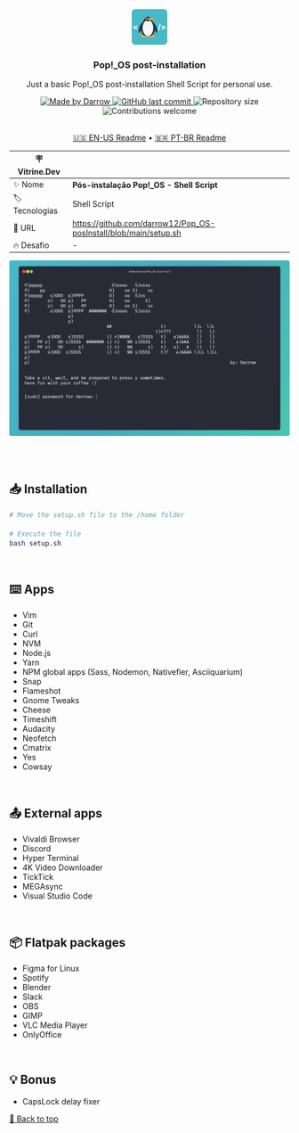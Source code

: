 <div align="center" id="top">
  <!-- Logo & Basic info project -->
  <a href="https://github.com/darrow12/Pop_OS-posInstall/releases/tag/v0.1.0">
    <img src="./.github/logo.png" alt="Pinguim" height="64"/>
  </a>
  
  <h3>Pop!_OS post-installation</h3>
  <p>Just a basic Pop!_OS post-installation Shell Script for personal use.</p>
  
  <!-- Badges-->
  <a href="https://github.com/darrow12">
    <img src="https://img.shields.io/static/v1?label=Made by&message=Darrow&color=6ACAD8&labelColor=000000&style=<STYLE>&logo=github" alt="Made by Darrow" title="Made by Darrow">
  </a>

  <a href="https://github.com/darrow12/Pop_OS-posInstall/commits/main">
    <img alt="GitHub last commit" src="https://img.shields.io/github/last-commit/darrow12/Pop_OS-posInstall?label=Last commit&color=6ACAD8&labelColor=000000">
  </a>

  <img alt="Repository size" src="https://img.shields.io/github/repo-size/darrow12/Pop_OS-posInstall?label=Repo size&color=6ACAD8&labelColor=000000">
  <img alt="Contributions welcome" src="https://img.shields.io/static/v1?label=Contributions&message=welcome!&color=6ACAD8&labelColor=000000">
  
  <!-- Readme languages -->
  <br>
  <br>
  <p>
    <a href="README.md">🇺🇸 EN-US Readme</a> 
    • 
    <a href="README-pt.md">🇧🇷 PT-BR Readme</a>
  </p>

| :placard: Vitrine.Dev |     |
| -------------  | --- |
| :sparkles: Nome        | **Pós-instalação Pop!_OS - Shell Script**
| :label: Tecnologias | Shell Script
| :rocket: URL         | https://github.com/darrow12/Pop_OS-posInstall/blob/main/setup.sh
| :fire: Desafio     | -

<!-- Inserir imagem com a #vitrinedev ao final do link -->
![popos](./.github/banner.png#vitrinedev)
</div>


<br>
<br>

## 📥 Installation
```bash
# Move the setup.sh file to the /home folder

# Execute the file
bash setup.sh
```
<br>



## ⌨️ Apps

- Vim
- Git
- Curl
- NVM
- Node.js
- Yarn
- NPM global apps (Sass, Nodemon, Nativefier, Asciiquarium)
- Snap
- Flameshot
- Gnome Tweaks
- Cheese
- Timeshift
- Audacity
- Neofetch
- Cmatrix
- Yes
- Cowsay
<br>

## 📤 External apps

- Vivaldi Browser
- Discord
- Hyper Terminal
- 4K Video Downloader
- TickTick
- MEGAsync
- Visual Studio Code
<br>

## 📦 Flatpak packages

- Figma for Linux
- Spotify
- Blender
- Slack
- OBS
- GIMP
- VLC Media Player
- OnlyOffice
<br>

## 💡 Bonus

- CapsLock delay fixer

 <a href='#top'>🔼 Back to top</a>
